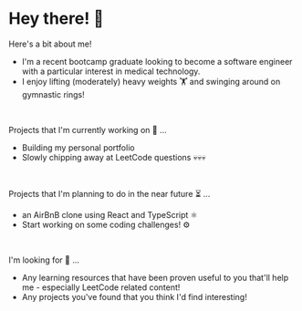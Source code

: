 # Hey there! 🫡

Here's a bit about me!
* I'm a recent bootcamp graduate looking to become a software engineer with a particular interest in medical technology.
* I enjoy lifting (moderately) heavy weights 🏋️ and swinging around on gymnastic rings! 
<br>

Projects that I'm currently working on 🧱 ...
* Building my personal portfolio
* Slowly chipping away at LeetCode questions 💀💀💀
<br>

Projects that I'm planning to do in the near future ⏳ ... 
* an AirBnB clone using React and TypeScript ⚛️
* Start working on some coding challenges! ⚙
<br>

I'm looking for 👀 ...
* Any learning resources that have been proven useful to you that'll help me - especially LeetCode related content! 
* Any projects you've found that you think I'd find interesting!
